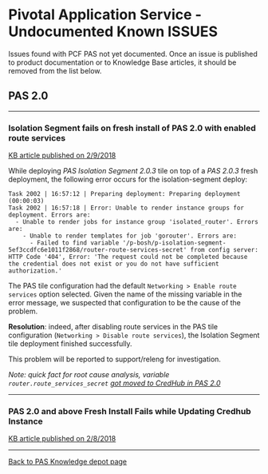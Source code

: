# Pivotal Application Service - Undocumented Known ISSUES

Issues found with PCF PAS not yet documented.
Once an issue is published to product documentation or to Knowledge Base articles, it should be removed from the list below.


## PAS 2.0

---

### Isolation Segment fails on fresh install of PAS 2.0 with enabled route services

  [KB article published on 2/9/2018](https://discuss.pivotal.io/hc/en-us/articles/360000863274)

  While deploying *PAS Isolation Segment 2.0.3* tile on top of a *PAS 2.0.3* fresh deployment, the following error occurs for the isolation-segment deploy:

  ```
  Task 2002 | 16:57:12 | Preparing deployment: Preparing deployment (00:00:03)
  Task 2002 | 16:57:18 | Error: Unable to render instance groups for deployment. Errors are:
    - Unable to render jobs for instance group 'isolated_router'. Errors are:
      - Unable to render templates for job 'gorouter'. Errors are:
        - Failed to find variable '/p-bosh/p-isolation-segment-5ef3ccdfc6e1011f2868/router-route-services-secret' from config server: HTTP Code '404', Error: 'The request could not be completed because the credential does not exist or you do not have sufficient authorization.'
  ```      

  The PAS tile configuration had the default `Networking > Enable route services` option selected.
  Given the name of the missing variable in the error message, we suspected that configuration to be the cause of the problem.

  **Resolution**: indeed, after disabling route services in the PAS tile configuration (`Networking > Disable route services`), the Isolation Segment tile deployment finished successfully.

  This problem will be reported to support/releng for investigation.

  *Note: quick fact for root cause analysis, variable `router.route_services_secret` [got moved to CredHub in PAS 2.0](https://docs.pivotal.io/pivotalcf/2-0/pcf-release-notes/runtime-rn.html#bosh-credhub)*

---

### PAS 2.0 and above Fresh Install Fails while Updating Credhub Instance

  [KB article published on 2/8/2018](https://discuss.pivotal.io/hc/en-us/articles/360000825793)

---

[Back to PAS Knowledge depot page](.)

